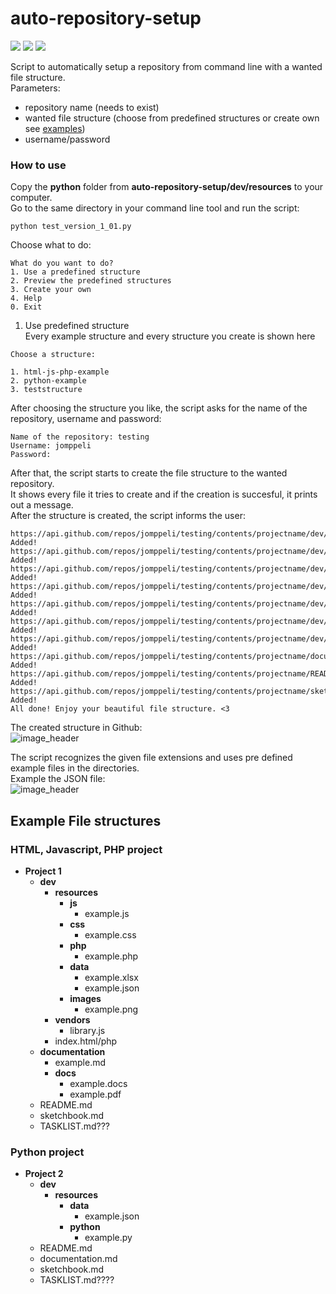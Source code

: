 # auto-repository-setup
<img src="https://img.shields.io/github/languages/top/jomppeli/auto-repository-setup.svg?style=for-the-badge"> <img src="https://img.shields.io/github/repo-size/jomppeli/auto-repository-setup.svg?style=for-the-badge"> <img src="https://img.shields.io/github/issues/jomppeli/auto-repository-setup.svg?style=for-the-badge">  
  
  
Script to automatically setup a repository from command line with a wanted file structure.  
Parameters:
- repository name (needs to exist)
- wanted file structure (choose from predefined structures or create own see [examples](#Example-File-structures))
- username/password

### How to use
Copy the **python** folder from **auto-repository-setup/dev/resources** to your computer.  
Go to the same directory in your command line tool and run the script:  
```
python test_version_1_01.py
```  
Choose what to do:  
```  
What do you want to do?
1. Use a predefined structure
2. Preview the predefined structures
3. Create your own
4. Help
0. Exit
```
1. Use predefined structure  
Every example structure and every structure you create is shown here 
```
Choose a structure:

1. html-js-php-example
2. python-example
3. teststructure
```
After choosing the structure you like, the script asks for the name of the repository, username and password:  
```
Name of the repository: testing
Username: jomppeli
Password:
```
After that, the script starts to create the file structure to the wanted repository.  
It shows every file it tries to create and if the creation is succesful, it prints out a message.  
After the structure is created, the script informs the user:
```
https://api.github.com/repos/jomppeli/testing/contents/projectname/dev/resources/js/example.js
Added!
https://api.github.com/repos/jomppeli/testing/contents/projectname/dev/resources/css/example.css
Added!
https://api.github.com/repos/jomppeli/testing/contents/projectname/dev/resources/php/example.php
Added!
https://api.github.com/repos/jomppeli/testing/contents/projectname/dev/resources/data/example.json
Added!
https://api.github.com/repos/jomppeli/testing/contents/projectname/dev/resources/images/example.txt
Added!
https://api.github.com/repos/jomppeli/testing/contents/projectname/dev/resources/index.php
Added!
https://api.github.com/repos/jomppeli/testing/contents/projectname/dev/vendor/example.js
Added!
https://api.github.com/repos/jomppeli/testing/contents/projectname/documentation/example.md
Added!
https://api.github.com/repos/jomppeli/testing/contents/projectname/README.md
Added!
https://api.github.com/repos/jomppeli/testing/contents/projectname/sketchbook.md
Added!
All done! Enjoy your beautiful file structure. <3
```
The created structure in Github:  
![image_header](src/dev/documentation/images/2.png "File structure") 
  

The script recognizes the given file extensions and uses pre defined example files in the directories.  
Example the JSON file:  
![image_header](src/dev/documentation/images/3.png "JSON file")






 

## Example File structures
### HTML, Javascript, PHP project
- **Project 1**
  - **dev**
    - **resources**
      - **js**
        - example.js
      - **css**
        - example.css
      - **php**
        - example.php
      - **data**
        - example.xlsx
        - example.json
      - **images**
        - example.png
    - **vendors**
      - library.js
    - index.html/php
  - **documentation**
    - example.md
    - **docs**
      - example.docs
      - example.pdf
  - README.md
  - sketchbook.md  
  - TASKLIST.md???
  
  
### Python project
- **Project 2**
  - **dev**
    - **resources**
      - **data**
        - example.json
      - **python**
        - example.py
  - README.md
  - documentation.md
  - sketchbook.md
  - TASKLIST.md????
